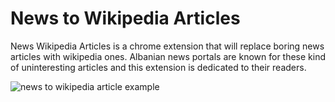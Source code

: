 # News to Wikipedia Articles

News Wikipedia Articles is a chrome extension that will replace boring news articles with wikipedia ones. Albanian news portals
are known for these kind of uninteresting articles and this extension is dedicated to their readers.

![news to wikipedia article example](https://i.imgur.com/3gMZuM9.png)

